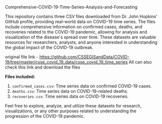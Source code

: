 Comprehensive-COVID-19-Time-Series-Analysis-and-Forecasting

This repository contains three CSV files downloaded from Dr. John Hopkins' GitHub profile, providing real-world data on COVID-19 time series. The files include comprehensive information on confirmed cases, deaths, and recoveries related to the COVID-19 pandemic, allowing for analysis and visualization of the disease's spread over time. These datasets are valuable resources for researchers, analysts, and anyone interested in understanding the global impact of the COVID-19 outbreak.

original file link - https://github.com/CSSEGISandData/COVID-19/tree/master/csse_covid_19_data/csse_covid_19_time_series
All can also check this link and download the files

**Files included:**
1. `confirmed_cases.csv`: Time series data on confirmed COVID-19 cases.
2. `deaths.csv`: Time series data on COVID-19-related deaths.
3. `recoveries.csv`: Time series data on COVID-19 recoveries.

Feel free to explore, analyze, and utilize these datasets for research, visualizations, or any other purposes related to understanding the progression of the COVID-19 pandemic.
